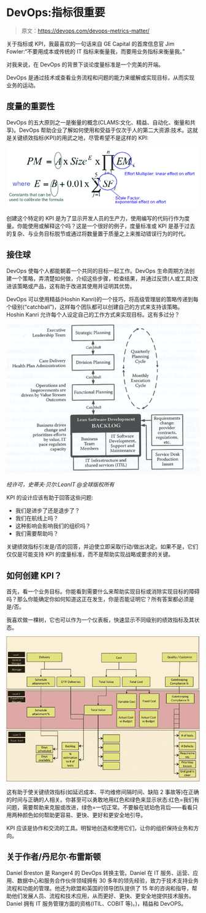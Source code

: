 # DevOps:指标很重要

> 原文：<https://devops.com/devops-metrics-matter/>

关于指标或 KPI，我最喜欢的一句话来自 GE Capital 的首席信息官 Jim Fowler:“不要用成本或传统的 IT 指标来衡量我，而要用业务指标来衡量我。”

对我来说，在 DevOps 的背景下谈论度量标准是一个完美的开端。

DevOps 是通过技术或查看业务流程和问题的能力来缓解或实现目标，从而实现业务的运动。

## 度量的重要性

DevOps 的五大原则之一是衡量的概念(CLAMS:文化、精益、自动化、衡量和共享)。DevOps 帮助企业了解如何使用和受益于仅次于人的第二大资源:技术。这就是关键绩效指标(KPI)的用武之地，尽管希望不是这样的 KPI:

![a](img/5a8578cd719b1a37958d02010a76e59f.png)

创建这个特定的 KPI 是为了显示开发人员的生产力，使用编写的代码行作为度量。你能使用或解释这个吗？这是一个很好的例子，度量标准或 KPI 是基于过去的复杂、与业务目标脱节或通过将数量置于质量之上来推动错误行为的时代。

## 接住球

DevOps 使每个人都能朝着一个共同的目标一起工作。DevOps 生命周期方法创建一个策略，弄清楚如何做，介绍这些步骤，检查结果，并通过反馈(人或工具)改进该策略或产品，这有助于改进其使用并证明其优势。

DevOps 可以使用精益(Hoshin Kanri)的一个技巧，将高级管理层的策略传递到每个级别(“catchball”)，这样每个团队都可以创建自己的方式来支持该策略。Hoshin Kanri 允许每个人设定自己的工作方式来实现目标。这有多过分？

![b](img/e6dac90c5366b17fa74849aba431bed2.png)

*经许可，史蒂夫·贝尔:LeanIT @全球版权所有*

KPI 的设计应该有助于回答这些问题:

*   我们是进步了还是退步了？
*   我们在航线上吗？
*   这种影响会影响我们的组织吗？
*   我们需要帮助吗？

关键绩效指标引发是/否的回答，并迫使立即采取行动/做出决定。如果不是，它们仅仅是可能支持 KPI 的度量标准，而不是帮助实现战略或要求的关键。

## 如何创建 KPI？

首先，看一个业务目标。你能看到需要什么来帮助实现目标或消除实现目标的障碍吗？那么你能确定你如何知道这正在发生，你是否能证明它？所有答案都必须是是/否。

我喜欢做一棵树，它也可以作为一个仪表板，快速显示不同级别的绩效指标及其状态。

![c](img/e24f2fa0eb44bf2bb355115da411dcdc.png)

这有助于使关键绩效指标(如延迟成本、平均维修间隔时间、缺陷 2 事故等)在正确的时间与正确的人相关。你甚至可以勇敢地用红色和绿色来显示状态:红色=我们有问题，需要帮助来克服或改进，绿色=一切正常。不要躲在琥珀色背后——看看只用两种颜色如何帮助更容易、更快、更好和更安全地引导。

KPI 应该是协作和交流的工具。明智地创造和使用它们，让你的组织保持业务和方向。

## 关于作者/丹尼尔·布雷斯顿

Daniel Breston 是 Ranger4 的 DevOps 转换主管。Daniel 在 IT 服务、运营、应用、数据中心和服务合作伙伴领域拥有 30 多年的领先经验，致力于技术支持业务流程和功能的管理。他还为欧盟和英国的领导团队提供了 15 年的咨询和指导，帮助他们发展人员、流程和技术应用，从而更好、更快、更安全地提供技术服务。Daniel 拥有 IT 服务管理方面的资格(ITIL、COBIT 等)。)，精益和 DevOPS。